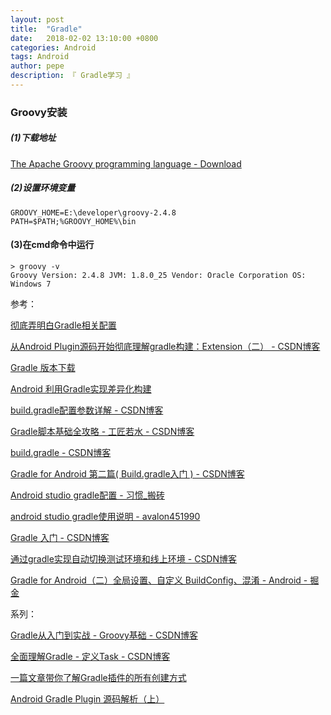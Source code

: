 ```yaml
---
layout: post
title:  "Gradle"
date:   2018-02-02 13:10:00 +0800
categories: Android
tags: Android
author: pepe
description: 『 Gradle学习 』
---
```


### **Groovy安装**

##### (1)下载地址

[The Apache Groovy programming language - Download](http://www.groovy-lang.org/download.html)

##### (2)设置环境变量
```
GROOVY_HOME=E:\developer\groovy-2.4.8
PATH=$PATH;%GROOVY_HOME%\bin
```
#### (3)在cmd命令中运行
```
> groovy -v
Groovy Version: 2.4.8 JVM: 1.8.0_25 Vendor: Oracle Corporation OS: Windows 7
```


参考：

[彻底弄明白Gradle相关配置](https://mp.weixin.qq.com/s/1UHcYOudViMhpUYeREZzGA)

[从Android Plugin源码开始彻底理解gradle构建：Extension（二） - CSDN博客](https://blog.csdn.net/verymrq/article/details/80426594#10006-weixin-1-52626-6b3bffd01fdde4900130bc5a2751b6d1)

[Gradle 版本下载](http://services.gradle.org/distributions/)

[Android 利用Gradle实现差异化构建](https://mp.weixin.qq.com/s?__biz=MzAxMTI4MTkwNQ==&mid=2650822765&idx=1&sn=027fa74bd88050f34bbcf9d4bef5d39e)

[build.gradle配置参数详解 - CSDN博客](http://blog.csdn.net/baidu_31093133/article/details/51860637)

[Gradle脚本基础全攻略 - 工匠若水 - CSDN博客](http://blog.csdn.net/yanbober/article/details/49314255)

[build.gradle - CSDN博客](http://blog.csdn.net/baidu_35761016/article/details/54670230)

[Gradle for Android 第二篇( Build.gradle入门 ) - CSDN博客](http://blog.csdn.net/u011904605/article/details/52124981)

[Android studio gradle配置 - 习惯_搬砖](https://my.oschina.net/u/1471093/blog/341990)

[android studio gradle使用说明 - avalon451990](https://my.oschina.net/u/1186928/blog/744302)

[Gradle 入门 - CSDN博客](https://blog.csdn.net/H176Nhx7/article/details/78949465)

[通过gradle实现自动切换测试环境和线上环境 - CSDN博客](https://blog.csdn.net/qifengdeqingchen/article/details/78032560)

[Gradle for Android（二）全局设置、自定义 BuildConfig、混淆 - Android - 掘金](https://juejin.im/entry/56f93b3d2e958a005a2f792e)


系列：

[Gradle从入门到实战 - Groovy基础 - CSDN博客](https://blog.csdn.net/singwhatiwanna/article/details/76084580)

[全面理解Gradle - 定义Task - CSDN博客](https://blog.csdn.net/singwhatiwanna/article/details/78898113)

[一篇文章带你了解Gradle插件的所有创建方式](https://mp.weixin.qq.com/s/KCpl0CNgwMv0CgvbadNK6A)

[Android Gradle Plugin 源码解析（上）](https://mp.weixin.qq.com/s/aqo6ueTUxEOdGx5tyzQrPQ)